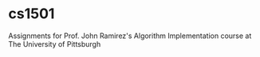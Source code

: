 # cs1501
Assignments for Prof. John Ramirez's Algorithm Implementation course at The University of Pittsburgh
